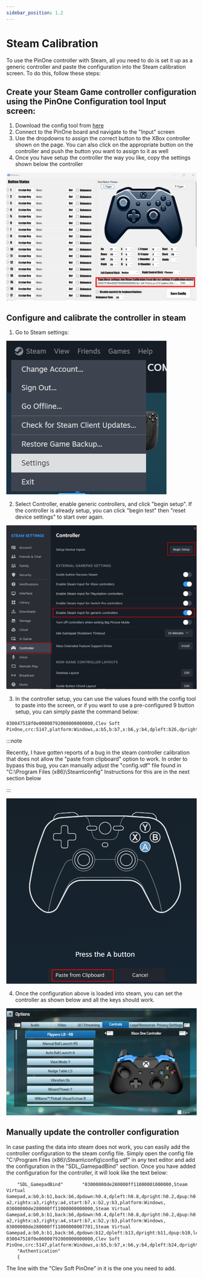 ```yaml
---
sidebar_position: 1.2
---
```


# Steam Calibration

To use the PinOne controller with Steam, all you need to do is set it up as a generic controller and paste the configuration into the Steam calibration screen. To do this, follow these steps:

## Create your Steam Game controller configuration using the PinOne Configuration tool Input screen:

1. Download the config tool from [here](https://github.com/philipellisis/virtual-pinball-board-configurator/releases/latest/download/CSDControllerTool.exe)
2. Connect to the PinOne board and navigate to the "Input" screen
3. Use the dropdowns to assign the correct button to the XBox controller shown on the page. You can also click on the appropriate button on the controller and push the button you want to assign to it as well
4. Once you have setup the controller the way you like, copy the settings shown below the controller

![image](./img/steam5.png)

## Configure and calibrate the controller in steam

1. Go to Steam settings:

![image](./img/steam1.png)

2. Select Controller, enable generic controllers, and click "begin setup". If the controller is already setup, you can click "begin test" then "reset device settings" to start over again.

![image](./img/steam2.png)

3. In the controller setup, you can use the values found with the config tool to paste into the screen, or if you want to use a pre-configured 9 button setup, you can simply paste the command below:

```
030047518f0e00000792000000000000,Clev Soft PinOne,crc:5147,platform:Windows,a:b5,b:b7,x:b6,y:b4,dpleft:b26,dpright:b27,dpup:b24,dpdown:b25,leftx:a0,lefty:a1,righty:a2,leftshoulder:b2,lefttrigger:b3,rightshoulder:b0,righttrigger:b1,back:b28,start:b8,steam:1,
```

:::note

Recently, I have gotten reports of a bug in the steam controller calibration that does not allow the "paste from clipboard" option to work. In order to bypass this bug, you can manually adjust the "config.vdf" file found in "C:\Program Files (x86)\Steam\config" Instructions for this are in the next section below

:::

![image](./img/steam3.png)

4. Once the configuration above is loaded into steam, you can set the controller as shown below and all the keys should work.

![image](./img/steam4.png)

## Manually update the controller configuration

In case pasting the data into steam does not work, you can easily add the controller configuration to the steam config file. Simply open the config file "C:\Program Files (x86)\Steam\config\config.vdf" in any text editor and add the configuration in the "SDL_GamepadBind" section. Once you have added the configuration for the controller, it will look like the text below:

```
	"SDL_GamepadBind"		"03000000de280000ff11000001000000,Steam Virtual Gamepad,a:b0,b:b1,back:b6,dpdown:h0.4,dpleft:h0.8,dpright:h0.2,dpup:h0.1,leftshoulder:b4,leftstick:b8,lefttrigger:+a2,leftx:a0,lefty:a1,rightshoulder:b5,rightstick:b9,righttrigger:-a2,rightx:a3,righty:a4,start:b7,x:b2,y:b3,platform:Windows,
03000000de280000ff11000000000000,Steam Virtual Gamepad,a:b0,b:b1,back:b6,dpdown:h0.4,dpleft:h0.8,dpright:h0.2,dpup:h0.1,leftshoulder:b4,leftstick:b8,lefttrigger:+a2,leftx:a0,lefty:a1,rightshoulder:b5,rightstick:b9,righttrigger:-a2,rightx:a3,righty:a4,start:b7,x:b2,y:b3,platform:Windows,
03000000de280000ff11000000007701,Steam Virtual Gamepad,a:b0,b:b1,back:b6,dpdown:b12,dpleft:b13,dpright:b11,dpup:b10,leftshoulder:b4,leftstick:b8,lefttrigger:a4,leftx:a1,lefty:a0~,rightshoulder:b5,rightstick:b9,righttrigger:a5,rightx:a3,righty:a2~,start:b7,x:b2,y:b3,platform:Windows,
030047518f0e00000792000000000000,Clev Soft PinOne,crc:5147,platform:Windows,a:b5,b:b7,x:b6,y:b4,dpleft:b24,dpright:b25,dpup:b26,dpdown:b27,leftx:a0,lefty:a1,righty:a2,leftshoulder:b2,lefttrigger:b3,rightshoulder:b0,righttrigger:b1,back:b28,start:b8,guide:b30,steam:1,"
	"Authentication"
	{
```

The line with the "Clev Soft PinOne" in it is the one you need to add.